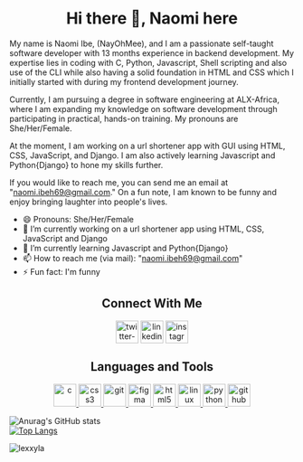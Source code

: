 <h1 align="center"> Hi there 👋, Naomi here</h1>
<p>My name is Naomi Ibe, (NayOhMee), and I am a passionate self-taught software developer with 13 months experience in backend development. My expertise lies in coding with C, Python, Javascript, Shell scripting and also use of the CLI while also having a solid foundation in HTML and CSS which I initially started with during my frontend development journey.

Currently, I am pursuing a degree in software engineering at ALX-Africa, where I am expanding my knowledge on software development through participating in practical, hands-on training. My pronouns are She/Her/Female.

At the moment, I am working on a url shortener app with GUI using HTML, CSS, JavaScript, and Django. I am also actively learning Javascript and Python{Django} to hone my skills further.

If you would like to reach me, you can send me an email at "naomi.ibeh69@gmail.com." On a fun note, I am known to be funny and enjoy bringing laughter into people's lives.</p>
- 😄 Pronouns: She/Her/Female
- 🔭 I’m currently working on a url shortener app using HTML, CSS, JavaScript and Django
- 🌱 I’m currently learning Javascript and Python{Django}
- 📫 How to reach me (via mail): "naomi.ibeh69@gmail.com"
- ⚡ Fun fact: I'm funny


<h2 align="center">Connect With Me</h2>
<p align="center">
<a href="https://twitter.com/Amarajah7" target="blank"><img align="center" src="https://cdn-icons-png.flaticon.com/128/1384/1384065.png" alt="twitter-logo" height="40" width="40"/></a>
<a href="https://www.linkedin.com/in/ibe-naomi" target="blank"><img align="center" src="https://cdn-icons-png.flaticon.com/128/2504/2504923.png" alt="linkedin-logo" height="40" width="40" /></a>
<a href="https://instagram.com/naomi_amarachi" target="blank"><img align="center" src="https://cdn-icons-png.flaticon.com/128/174/174855.png" alt="instagrm-logo" height="40" width="40" /></a>
</p>

<h2 align="center">Languages and Tools</h2>
<p align="center">
<a href="https://www.cprogramming.com/" target="_blank"> <img src="https://cdn-icons-png.flaticon.com/128/3665/3665923.png" alt="c" width="40" height="40"/> </a>
<a href="https://www.w3schools.com/css/" target="_blank"> <img src="https://cdn-icons-png.flaticon.com/128/919/919826.png" alt="css3" width="40" height="40"/> </a>
<a href="https://git-scm.com/" target="_blank"> <img src="https://www.vectorlogo.zone/logos/git-scm/git-scm-icon.svg" alt="git" width="40" height="40"/> </a>
<a href="https://www.figma.com/" target="_blank"> <img src="https://www.vectorlogo.zone/logos/figma/figma-icon.svg" alt="figma" width="40" height="40"/> </a>
<a href="https://www.w3.org/html/" target="_blank"> <img src="https://cdn-icons-png.flaticon.com/128/5968/5968267.png" alt="html5" width="40" height="40"/> </a>
<a href="https://www.linux.org/" target="_blank"> <img src="https://cdn-icons-png.flaticon.com/128/2333/2333187.png" alt="linux" width="40" height="40"/> </a>
<a href="https://www.python.org" target="_blank"> <img src="https://cdn-icons-png.flaticon.com/128/5968/5968350.png" alt="python" width="40" height="40"/> </a>
<a href="https://www.github.com" target = "blank"><img src="https://cdn-icons-png.flaticon.com/128/270/270798.png" alt="github" width="40" height="40"></a>
 </p>
 
 ![Anurag's GitHub stats](https://github-readme-stats.vercel.app/api?username=Amarajah&show_icons=true&theme=transparent) <br>
 [![Top Langs](https://github-readme-stats.vercel.app/api/top-langs/?username=Amarajah)](https://github.com/anuraghazra/github-readme-stats) <br>
 <p><img align="center" src="https://github-readme-streak-stats.herokuapp.com/?user=lexxyla&" alt="lexxyla" /></p>
 
<!--
**Amarajah/Amarajah** is a ✨ _special_ ✨ repository because its `README.md` (this file) appears on your GitHub profile.

Here are some ideas to get you started:

- 🔭 I’m currently working on ...
- 🌱 I’m currently learning ...
- 👯 I’m looking to collaborate on ...
- 🤔 I’m looking for help with ...
- 💬 Ask me about ...
- 📫 How to reach me: ...
- 😄 Pronouns: ...
- ⚡ Fun fact: ...
-->
